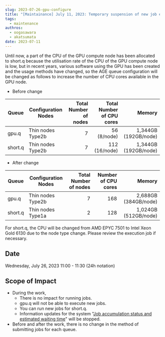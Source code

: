 ```yaml
---
slug: 2023-07-26-gpu-configure
title: "[Maintainance] July 11, 2023: Temporary suspension of new job execution in GPU queues due to configuration changes on Wednesday, July 26, 2023"
tags:
  - maintenance
authros:
  - oogasawara
  - akatsumata
date: 2023-07-11
---
```


Until now, a part of the CPU of the GPU compute node has been allocated to short.q because the utilisation rate of the CPU of the GPU compute node is low, but in recent years, various software using the GPU has been created and the usage methods have changed, so the AGE queue configuration will be changed as follows to increase the number of CPU cores available in the GPU node.


- Before change

| Queue | Configuration Nodes | Total Number of nodes | Total Number of CPU cores | Memory |
| ---- | ---- | ----: | ----: | ----: |
| gpu.q |	Thin nodes Type2b | 7 | 56 (8/node) | 1,344GB (192GB/node) |
| short.q | 	Thin nodes Type2b | 7 | 112 (16/node) | 1,344GB (192GB/node) |


- After change

| Queue | Configuration Nodes | Total Number of nodes | Number of CPU cores | Memory |
| ---- | ---- | ----: | ----: | ----: |
| gpu.q | Thin nodes Type2b  | 7 | 168 | 2,688GB (384GB/node)|
| short.q | Thin nodes Type1a | 2 |  128　| 1,024GB (512GB/node) |

For short.q, the CPU will be changed from AMD EPYC 7501 to Intel Xeon Gold 6130 due to the node type change. Please review the execution job if necessary.

## Date

Wednesday, July 26, 2023 11:00 - 11:30 (24h notation)


## Scope of Impact

<ul>
<li>
During the work,

  <ul>
  <li>There is no impact for running jobs.</li>
  <li>gpu.q will not be able to execute new jobs.</li>
  <li>You can run new jobs for short.q.</li>
  <li>Information updates for the system "<a href="https://sc.ddbj.nig.ac.jp/en/operation/"><u>Job accumulation status and estimated waiting time</u></a>"  will be stopped.</li>
  </ul>

<li>
Before and after the work, there is no change in the method of submitting jobs for each queue.
</li>

</li>
</ul>
